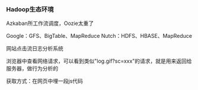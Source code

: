 ### Hadoop生态环境
Azkaban所工作流调度，Oozie太重了

Google：GFS、BigTable、MapReduce
Nutch：HDFS、HBASE、MapReduce

网站点击流日志分析系统

浏览器中查看网络请求，可以看到类似"log.gif?sc=xxx"的请求，就是用来返回给服务器，做行为分析的 

获取方式：在网页中埋一段js代码